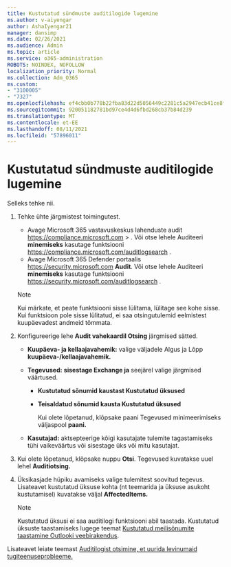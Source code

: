 ```yaml
---
title: Kustutatud sündmuste auditilogide lugemine
ms.author: v-aiyengar
author: AshaIyengar21
manager: dansimp
ms.date: 02/26/2021
ms.audience: Admin
ms.topic: article
ms.service: o365-administration
ROBOTS: NOINDEX, NOFOLLOW
localization_priority: Normal
ms.collection: Adm_O365
ms.custom:
- "3100005"
- "7327"
ms.openlocfilehash: ef4cbb0b778b22fba83d22d5056449c2281c5a2947ecb41ce8f808a4d1132426
ms.sourcegitcommit: 920051182781bd97ce4d4d6fbd268cb37b84d239
ms.translationtype: MT
ms.contentlocale: et-EE
ms.lasthandoff: 08/11/2021
ms.locfileid: "57896011"
---
```

# <a name="read-the-audit-logs-for-deleted-events"></a>Kustutatud sündmuste auditilogide lugemine

Selleks tehke nii.

1. Tehke ühte järgmistest toimingutest.
   - Avage Microsoft 365 vastavuskeskus lahenduste audit <https://compliance.microsoft.com>  \> . Või otse lehele Auditeeri **minemiseks** kasutage funktsiooni <https://compliance.microsoft.com/auditlogsearch> .
   - Avage Microsoft 365 Defender portaalis <https://security.microsoft.com> **Audit**. Või otse lehele Auditeeri **minemiseks** kasutage funktsiooni <https://security.microsoft.com/auditlogsearch> .

    > [!NOTE]
    > Kui märkate, et peate funktsiooni sisse lülitama, lülitage see kohe sisse. Kui funktsioon pole sisse lülitatud, ei saa otsingutulemid eelmistest kuupäevadest andmeid tõmmata.

2. Konfigureerige  lehe **Audit vahekaardil Otsing** järgmised sätted.
   - **Kuupäeva- ja kellaajavahemik:** valige väljadele Algus ja Lõpp **kuupäeva-/kellaajavahemik.** 
   - **Tegevused:** **sisestage Exchange ja** seejärel valige järgmised väärtused.
     - **Kustutatud sõnumid kaustast Kustutatud üksused**
     - **Teisaldatud sõnumid kausta Kustutatud üksused**

       Kui olete lõpetanud, klõpsake paani Tegevused minimeerimiseks väljaspool **paani.**

   - **Kasutajad:** aktsepteerige kõigi kasutajate tulemite tagastamiseks tühi vaikeväärtus või sisestage üks või mitu kasutajat.

3. Kui olete lõpetanud, klõpsake nuppu **Otsi**. Tegevused kuvatakse uuel lehel **Auditiotsing.**

4. Üksikasjade hüpiku avamiseks valige tulemitest soovitud tegevus. Lisateavet kustutatud üksuse kohta (nt teemarida ja üksuse asukoht kustutamisel) kuvatakse väljal **AffectedItems.**

   > [!NOTE]
   > Kustutatud üksusi ei saa auditilogi funktsiooni abil taastada. Kustutatud üksuste taastamiseks lugege teemat [Kustutatud meilisõnumite taastamine Outlooki veebirakendus](https://support.microsoft.com/office/recover-deleted-email-messages-in-outlook-on-the-web-a8ca78ac-4721-4066-95dd-571842e9fb11).

Lisateavet leiate teemast [Auditilogist otsimine, et uurida levinumaid tugiteenuseprobleeme.](https://docs.microsoft.com/microsoft-365/compliance/auditing-troubleshooting-scenarios)
